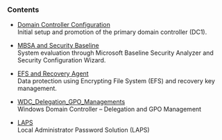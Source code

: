 ###  Contents

- [Domain Controller Configuration](Domain_Controller_Config.md)  
  Initial setup and promotion of the primary domain controller (DC1).

- [MBSA and Security Baseline](MBSA_and_Security_Baseline.md)  
  System evaluation through Microsoft Baseline Security Analyzer and Security Configuration Wizard.

- [EFS and Recovery Agent](EFS_and_Recovery_Agent.md)  
  Data protection using Encrypting File System (EFS) and recovery key management.

- [WDC_Delegation_GPO_Managements](WDC_Delegation_GPO_Management.md)  
  Windows Domain Controller – Delegation and GPO Management

- [LAPS](LAPS.md)  
  Local Administrator Password Solution (LAPS)





